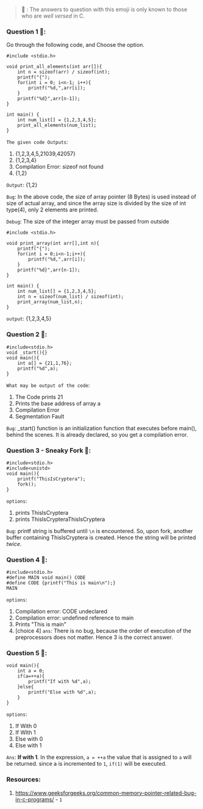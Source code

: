 > 🤖 : The answers to question with this emoji is only known to those who are *well versed* in C.
### Question 1 🤖: 
Go through the following code, and Choose the option.

    #include <stdio.h>

    void print_all_elements(int arr[]){
        int n = sizeof(arr) / sizeof(int);
        printf("{");
        for(int i = 0; i<n-1; i++){
            printf("%d,",arr[i]);
        }
        printf("%d}",arr[n-1]);
    }

    int main() {
        int num_list[] = {1,2,3,4,5};
        print_all_elements(num_list);
    }

`The given code Outputs`:
1. {1,2,3,4,5,21039,42057}
2. {1,2,3,4}
3. Compilation Error: sizeof not found
4. {1,2}

`Output`: {1,2}

`Bug`: In the above code, the size of array pointer (8 Bytes) is used instead of size of actual array, and since the array size is divided by the size of int type(4), only 2 elements are printed.

`Debug`: The size of the integer array must be passed from outside 

    #include <stdio.h>

    void print_array(int arr[],int n){
        printf("{");
        for(int i = 0;i<n-1;i++){
            printf("%d,",arr[i]);
        }
        printf("%d}",arr[n-1]);
    }

    int main() {
        int num_list[] = {1,2,3,4,5};
        int n = sizeof(num_list) / sizeof(int);
        print_array(num_list,n);
    }
`output`: {1,2,3,4,5}

### Question 2  🤖:

    #include<stdio.h>
    void _start(){}
    void main(){
        int a[] = {21,1,76};
        printf("%d",a);
    }

`What may be output of the code`:
1. The Code prints 21
2. Prints the base address of array a
3. Compilation Error
4. Segmentation Fault

`Bug`: _start() function is an initialization function that executes before main(), behind the scenes. It is already declared, so you get a compilation error.

### Question 3 - Sneaky Fork 🤖:
    #include<stdio.h>
    #include<unistd>
    void main(){
        printf("ThisIsCryptera");
        fork();
    }
`options`:
1. prints ThisIsCryptera
2. prints ThisIsCrypteraThisIsCryptera

`Bug`:
printf string is buffered until `\n` is encountered. So, upon fork, another buffer containing ThisIsCryptera is created. Hence the string will be printed *twice*.
### Question 4 🤖:

    #include<stdio.h>
    #define MAIN void main() CODE
    #define CODE {printf("This is main\n");}
    MAIN

`options`:
1. Compilation error: CODE undeclared
2. Compilation error: undefined reference to main
3. Prints "This is main"
4. [choice 4]
`ans`: There is no bug, because the order of execution of the preprocessors does not matter. Hence 3 is the correct answer.

### Question 5 🤖:
    void main(){
        int a = 0;
        if(a=++a){
            printf("If with %d",a);
        }else{
            printf("Else with %d",a);
        }
    }

`options`:
1. If With 0
2. If WIth 1
3. Else with 0
4. Else with 1

`Ans`: **If with 1**. In the expression, `a = ++a` the value that is assigned to `a` will be returned. since a is incremented to `1`, `if(1)` will be executed.
### Resources:
1. https://www.geeksforgeeks.org/common-memory-pointer-related-bug-in-c-programs/ - `1`